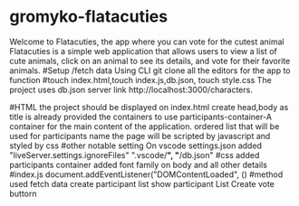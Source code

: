 # gromyko-flatacuties
Welcome to Flatacuties, the app where you can vote for the cutest animal
Flatacuties is a simple web application that allows users to view a list of cute animals, click on an animal to see its details, and vote for their favorite animals.
#Setup /fetch data
Using CLI git clone all the editors for the app to function
#touch index.html,touch index.js,db.json, touch style.css
The project uses db.json server link http://localhost:3000/characters.

#HTML the project should be displayed on index.html
create head,body as title is already provided
the containers to use
participants-container-A container for the main content of the application.
ordered list that will be used for participants name
the page will be scripted by javascript and styled by css
#other notable setting
On vscode settings.json added 
"liveServer.settings.ignoreFiles"
        ".vscode/**",
        "**/db.json"
#css
added participants container
added font family on body and all other details
#index.js
document.addEventListener("DOMContentLoaded", () #method used
fetch data
create participant list
show participant List
Create vote buttorn






